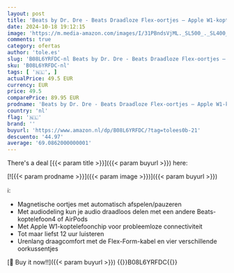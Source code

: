 ```yaml
---
layout: post
title: 'Beats by Dr. Dre - Beats Draadloze Flex-oortjes – Apple W1-koptelefoonchip  magnetische oortjes  Class 1 Bluetooth  12 uur luisteren - Zwart'
date: 2024-10-18 19:12:15
image: 'https://m.media-amazon.com/images/I/31PBndsVjML._SL500_._SL400_.jpg'
comments: true
category: ofertas
author: 'tole.es'
slug: 'B08L6YRFDC-nl Beats by Dr. Dre - Beats Draadloze Flex-oortjes – Apple...'
sku: 'B08L6YRFDC-nl'
tags: [ '🇳🇱', ]
actualPrice: 49.5 EUR
currency: EUR
price: 49.5
comparePrice: 89.95 EUR
prodname: 'Beats by Dr. Dre - Beats Draadloze Flex-oortjes – Apple W1-koptelefoonchip  magnetische oortjes  Class 1 Bluetooth  12 uur luisteren - Zwart'
country: 'nl'
flag: '🇳🇱'
brand: ''
buyurl: 'https://www.amazon.nl/dp/B08L6YRFDC/?tag=tolees0b-21'
descuento: '44.97'
average: '69.0862000000001'
---
```


There's a deal [{{< param title >}}]({{< param buyurl >}})  here:

[![{{< param prodname >}}]({{< param image >}})]({{< param buyurl >}})

ℹ️:

- Magnetische oortjes met automatisch afspelen/pauzeren
- Met audiodeling kun je audio draadloos delen met een andere Beats-koptelefoon4 of AirPods
- Met Apple W1-koptelefoonchip voor probleemloze connectiviteit
- Tot maar liefst 12 uur luisteren
- Urenlang draagcomfort met de Flex-Form-kabel en vier verschillende oorkussentjes

[🛒 Buy it now!!]({{< param buyurl >}})
{{<world>}}B08L6YRFDC{{</world>}}
